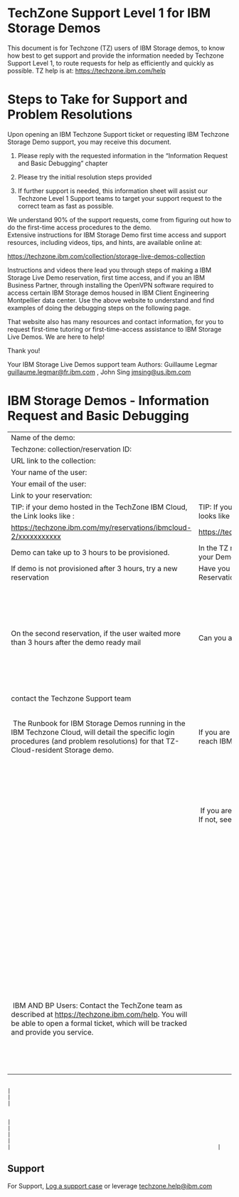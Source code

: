 # TechZone Support Level 1 for IBM Storage Demos

This document is for Techzone (TZ) users of IBM Storage demos, to know how best to get support and provide the information needed by Techzone 
Support Level 1, to route requests for help as efficiently and quickly as possible. TZ help is at:  https://techzone.ibm.com/help 

# Steps to Take for Support and Problem Resolutions

Upon opening an IBM Techzone Support ticket or requesting IBM Techzone Storage Demo support, you may receive this document.

1)	Please reply with the requested information in the “Information Request and Basic Debugging” chapter

2)	Please try the initial resolution steps provided

3)	If further support is needed, this information sheet will assist our Techzone Level 1 Support teams to target your support request to the correct team as fast as possible.

We understand 90% of the support requests, come from figuring out how to do the first-time access procedures to the demo.  
Extensive instructions for IBM Storage Demo first time access and support resources, including videos, tips, and hints, are available online at:   

https://techzone.ibm.com/collection/storage-live-demos-collection 

Instructions and videos there lead you through steps of making a IBM Storage Live Demo reservation, first time access, and if you an IBM Business Partner, through installing the OpenVPN software required to access certain IBM Storage demos housed in IBM Client Engineering Montpellier data center. Use the above website to understand and find examples of doing the debugging steps on the following page.

That website also has many resources and contact information, for you to request first-time tutoring or first-time-access assistance to IBM Storage Live Demos.  We are here to help!

Thank you!

Your IBM Storage Live Demos support team 
Authors: Guillaume Legmar guillaume.legmar@fr.ibm.com , John Sing jmsing@us.ibm.com   

# IBM Storage Demos - Information Request and Basic Debugging 

|                                                                                                                                                                                                                                                                                                                                                                                                                                                                                                                          |                                                                                                                                                                                                                                                                                                                                                                                                                                                                                                                                                                                                                                                                                                                |                                                                                                                                                                                                                                                                                          |
|---------------------------------------------------------------------------------------------------------------------------------------------------------------------------------------------------------------------------------------------------------------------------------------------------------------------------------------------------------------------------------------------------------------------------------------------------------------------------------------------------------------------------------------------|----------------------------------------------------------------------------------------------------------------------------------------------------------------------------------------------------------------------------------------------------------------------------------------------------------------------------------------------------------------------------------------------------------------------------------------------------------------------------------------------------------------------------------------------------------------------------------------------------------------------------------------------------------------------------------------------------------------------|------------------------------------------------------------------------------------------------------------------------------------------------------------------------------------------------------------------------------------------------------------------------------------------------|
|Name of the demo:
|Techzone: collection/reservation ID:                                                                                                                                                                                                                                                                                                                                                                                                                                                                                                         |                                                                                                                                                                                                                                                                                                                                                                                                                                                                                                                                                                                                                                                                                                                      |                                                                                                                                                                                                                                                                                                |
|URL link to the collection:                                                                                                                                                                                                                                                                                                                                                                                                                                                                                                                  |                                                                                                                                                                                                                                                                                                                                                                                                                                                                                                                                                                                                                                                                                                                      |                                                                                                                                                                                                                                                                                                |
|Your name of the user:                                                                                                                                                                                                                                                                                                                                                                                                                                                                                                                       |                                                                                                                                                                                                                                                                                                                                                                                                                                                                                                                                                                                                                                                                                                                      |                                                                                                                                                                                                                                                                                                |
|Your email of the user:                                                                                                                                                                                                                                                                                                                                                                                                                                                                                                                      |                                                                                                                                                                                                                                                                                                                                                                                                                                                                                                                                                                                                                                                                                                                      |                                                                                                                                                                                                                                                                                                |
|Link to your reservation:                                                                                                                                                                                                                                                                                                                                                                                                                                                                                                                    |                                                                                                                                                                                                                                                                                                                                                                                                                                                                                                                                                                                                                                                                                                                      |                                                                                                                                                                                                                                                                                                |
|TIP:   if your demo hosted in the TechZone IBM Cloud, the Link looks like :                                                                                                                                                                                                                                                                                                                                                                                                                                                                  |TIP: If your demo is hosted in Montpellier (MOP) Datacenter. The link looks like the following:                                                                                                                                                                                                                                                                                                                                                                                                                                                                                                                                                                                                                       |                                                                                                                                                                                                                                                                                                |
|https://techzone.ibm.com/my/reservations/ibmcloud-2/xxxxxxxxxxx                                                                                                                                                                                                                                                                                                                                                                                                                                                                              |https://techzone.ibm.com/my/reservations/systems/xxxxxxxxxxxxxxx                                                                                                                                                                                                                                                                                                                                                                                                                                                                                                                                                                                                                                                      |                                                                                                                                                                                                                                                                                                |
|Demo can take up to 3 hours to be provisioned.                                                                                                                                                                                                                                                                                                                                                                                                                                                                                               |In the TZ reservation tile link, if status is Ready, have you received your Demo Kit webpage that has your login credentials?                                                                                                                                                                                                                                                                                                                                                                                                                                                                                                                                                                                         |                                                                                                                                                                                                                                                                                                |
|If demo is not provisioned after 3 hours, try a new reservation                                                                                                                                                                                                                                                                                                                                                                                                                                                                              |Have you seen / identified the link to the Demo Kit in the TZ "My Reservation" tile?                                                                                                                                                                                                                                                                                                                                                                                                                                                                                                                                                                                                                                  |                                                                                                                                                                                                                                                                                                |
|On the second reservation, if the user waited more than 3 hours after the demo ready mail                                                                                                                                                                                                                                                                                                                                                                                                                                                    |Can you as the user,  ping the IP of the demo machines?                                                                                                                                                                                                                                                                                                                                                                                                                                                                                                                                                                                                                                                               |If you are a BP, is the OpenVPN client installed with the certificate downloaded from the "Demo VPN Ready" mail?                                                                                                                                                                                |
|contact the Techzone Support team                                                                                                                                                                                                                                                                                                                                                                                                                                                                                                            |                                                                                                                                                                                                                                                                                                                                                                                                                                                                                                                                                                                                                                                                                                                      |                                                                                                                                                                                                                                                                                                |
| The Runbook for IBM Storage Demos running in the IBM Techzone Cloud, will detail the specific login procedures (and problem resolutions) for that TZ-Cloud-resident Storage demo.                                                                                                                                                                                                                                                                                                                                                           |If you are an IBMer, do you have your Cisco Secure client up, can you reach IBM W3 website?   Can you reach the Blue IP IBM addresses?                                                                                                                                                                                                                                                                                                                                                                                                                                                                                                                                                                                |If the user is on a MAC, have you installed the Tunnelblick OpenVPN client?                                                                                                                                                                                                                     |
|                                                                                                                                                                                                                                                                                                                                                                                                                                                                                                                                            | If you are a Business Partner, do you have your  OpenVPN client up?  If not, see the column on the right =>                                                                                                                                                                                                                                                                                                                                                                                                                                                                                                                                                                                                          |If the user is on a Windows, are you using the correct Community version of OpenVPN software?                                                                                                                                                                                                   |
|                                                                                                                                                                                                                                                                                                                                                                                                                                                                                                                                             |                                                                                                                                                                                                                                                                                                                                                                                                                                                                                                                                                                                                                                                                                                                      |What is the status of the OpenVPN client?                                                                                                                                                                                                                                                       |
|                                                                                                                                                                                                                                                                                                                                                                                                                                                                                                                                             |                                                                                                                                                                                                                                                                                                                                                                                                                                                                                                                                                                                                                                                                                                                      |Can you, the user, ping the IP addresses of the demo machines?                                                                                                                                                                                                                                  |
| IBM AND BP Users: Contact the TechZone team as described at https://techzone.ibm.com/help. You will be able to open a formal ticket, which will be tracked and provide you service.                                                                                                                                                                                                                                                                                                                                                           |                                                                                                                                                                                                                                                                                                                                                                                                                                                                                                                                                                               |IBM and BP users: Contact Support Team email ID's in the TechZone Collection from which you made the reservation.                                                                                                                                                                                                                     |


                                                                                                                                                                                                                                                                                                                                                                                                                                                                                                                                   |                                                                                                                                                                                                                                                                                                                                                                                                                                                                                                                                                                                                                                                                                                                      |                                                                                                                                                                                                                                  |

                                                                                                                                                                                                                                                                                                                                                                                                                                                                                                                                                                                                           |                                                                                                                                                                                                                                                                                                                                                                                                                                                                                                                                                                                                                                                                                                                      |                                                                                                                                                                                                                                                                                                |                                                                                                                                                                                                                                |                                                                                                                |                                                                 |

## Support

For Support, [Log a support case](https://ibmsf.force.com/ibminternalproducts) or leverage techzone.help@ibm.com
